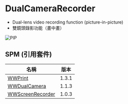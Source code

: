 # DualCameraRecorder

- Dual-lens video recording function (picture-in-picture)
- 雙鏡頭錄影功能（畫中畫）

![PIP](DualCameraRecorder.PNG)

## SPM (引用套件)

|名稱|版本|
|-|-|
|[WWPrint](https://github.com/William-Weng/WWPrint)|1.3.1|
|[WWDualCamera](https://github.com/William-Weng/WWDualCamera)|1.1.3|
|[WWScreenRecorder](https://github.com/William-Weng/WWScreenRecorder)|1.0.3|